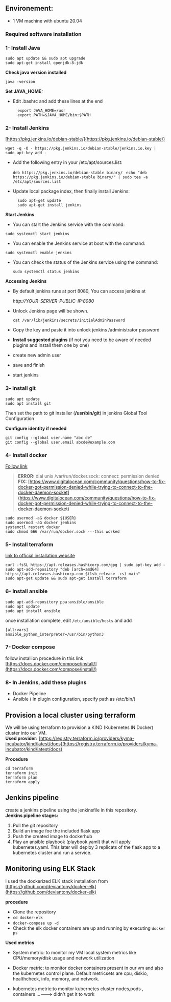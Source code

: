 
## Environement: ##

- 1 VM machine with ubuntu 20.04   
### Required software installation ###
### 1- Install Java   ###
    sudo apt update && sudo apt upgrade 
    sudo apt-get install openjdk-8-jdk

**Check java version installed**  

    java -version

**Set JAVA_HOME:**  
 
- Edit .bashrc and add these lines at the end

        export JAVA_HOME=/usr
        export PATH=$JAVA_HOME/bin:$PATH

### 2- Install Jenkins 
 
[https://pkg.jenkins.io/debian-stable/](https://pkg.jenkins.io/debian-stable/)

    wget -q -O - https://pkg.jenkins.io/debian-stable/jenkins.io.key | sudo apt-key add -  

- Add the following entry in your /etc/apt/sources.list:
    
  `deb https://pkg.jenkins.io/debian-stable binary/ ` 
  `echo "deb https://pkg.jenkins.io/debian-stable binary/" | sudo tee -a /etc/apt/sources.list`

- Update local package index, then finally install Jenkins: 
 
	    sudo apt-get update  
	    sudo apt-get install jenkins  

**Start Jenkins**  

- You can start the Jenkins service with the command:  
 
 `sudo systemctl start jenkins`  
 
- You can enable the Jenkins service at boot with the command:  
 
 `sudo systemctl enable jenkins`    
 
- You can check the status of the Jenkins service using the command:  
 
   `sudo systemctl status jenkins ` 


**Accessing Jenkins**  

- By default jenkins runs at port 8080, You can access jenkins at

    *http://YOUR-SERVER-PUBLIC-IP:8080*
 
- Unlock Jenkins page will be shown.
 
     `cat /var/lib/jenkins/secrets/initialAdminPassword`
- Copy the key and paste it into unlock jenkins /administrator password     
- **Install suggested plugins** (if not you need to be aware of needed plugins  and install them one by one)   
- create new admin user    
- save and finish    
- start jenkins  

### 3- install git ###

    sudo apt update  
    sudo apt install git  


Then set the path to git installer (**/usr/bin/git**) in jenkins Global Tool Configuration   
  
**Configure identity if needed**
   
    git config --global user.name "abc de"   
    git config --global user.email abcde@example.com

### 4- Install docker ###
[Follow link](https://www.digitalocean.com/community/tutorials/how-to-install-and-use-docker-on-ubuntu-20-04)


> **ERROR:** dial unix /var/run/docker.sock: connect: permission denied  
> **FIX:**  [https://www.digitalocean.com/community/questions/how-to-fix-docker-got-permission-denied-while-trying-to-connect-to-the-docker-daemon-socket](https://www.digitalocean.com/community/questions/how-to-fix-docker-got-permission-denied-while-trying-to-connect-to-the-docker-daemon-socket)
  
    sudo usermod -aG docker ${USER}  
    sudo usermod -aG docker jenkins  
    systemctl restart docker  
    sudo chmod 666 /var/run/docker.sock ---this worked

### 5- Install terraform ###

[link to official installation website](https://learn.hashicorp.com/tutorials/terraform/install-cli)  

    curl -fsSL https://apt.releases.hashicorp.com/gpg | sudo apt-key add -  
    sudo apt-add-repository "deb [arch=amd64] https://apt.releases.hashicorp.com $(lsb_release -cs) main"  
    sudo apt-get update && sudo apt-get install terraform

### 6- Install ansible ###
 
    sudo apt-add-repository ppa:ansible/ansible  
    sudo apt update  
    sudo apt install ansible  

once installation complete, edit `/etc/ansible/hosts` and add    
 
    [all:vars]  
    ansible_python_interpreter=/usr/bin/python3

### 7- Docker compose ###

follow installion procedure in this link [https://docs.docker.com/compose/install/](https://docs.docker.com/compose/install/)

### 8- In Jenkins, add these plugins ###
 
- Docker Pipeline  
- Ansible ( in plugin configuration, specify path as /etc/bin/)
 

## Provision a local cluster using terraform ##
We will be using terraform to provision a KIND (Kubernetes IN Docker) cluster into our VM.  
**Used provider:** [https://registry.terraform.io/providers/kyma-incubator/kind/latest/docs](https://registry.terraform.io/providers/kyma-incubator/kind/latest/docs)

**Procedure**

    cd terraform  
    terraform init  
    terraform plan 
    terraform apply

##  Jenkins pipeline   ##

create a jenkins pipeline using the jenkinsfile in this repository.  
**Jenkins pipeline stages:**  

1. Pull the git repository
1. Build an image foe the included flask app  
1. Push the created image to dockerhub  
1. Play an ansible playbook (playbook.yaml) that will apply kubernetes.yaml. This later will deploy 3 replicats of the flask app to a kubernetes cluster and run a service.  
 

## Monitoring using ELK Stack  ##


I used the dockerized ELK stack installation from [https://github.com/deviantony/docker-elk](https://github.com/deviantony/docker-elk)

**procedure**  



- Clone the repository  
- `cd docker-elk`  
- `docker-compose up -d`
- Check the elk docker containers are up and running by executing `docker ps`  

**Used metrics**  

- System metric: to monitor my VM local system metrics like CPU/memory/disk usage and network utilization 

- Docker metric: to monitor docker containers present in our vm and also the kubernetes control plane. Default metricsets are cpu, diskio, healthcheck, info, memory, and network.
 
- kubernetes metric:to monitor kubernetes cluster nodes,pods , containers ...---> didn't get it to work